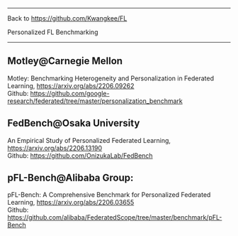 ***
Back to https://github.com/Kwangkee/FL

Personalized FL Benchmarking
***

## Motley@Carnegie Mellon
Motley: Benchmarking Heterogeneity and Personalization in Federated Learning, https://arxiv.org/abs/2206.09262  
Github: https://github.com/google-research/federated/tree/master/personalization_benchmark

## FedBench@Osaka University
An Empirical Study of Personalized Federated Learning, https://arxiv.org/abs/2206.13190  
Github: https://github.com/OnizukaLab/FedBench

## pFL-Bench@Alibaba Group:
pFL-Bench: A Comprehensive Benchmark for Personalized Federated Learning, https://arxiv.org/abs/2206.03655  
Github: https://github.com/alibaba/FederatedScope/tree/master/benchmark/pFL-Bench
